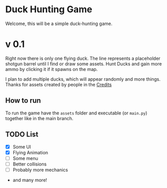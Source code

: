 # Duck Hunting Game

Welcome, this will be a simple duck-hunting game.

# v 0.1
Right now there is only one flying duck. The line represents a placeholder shotgun barrel until I find or draw some assets. Hunt Ducks and gain more ammo by clicking it if it spawns on the map.

I plan to add multiple ducks, which will appear randomly and more things.
Thanks for assets created by people in the [Credits](CREDITS.md)

## How to run
To run the game have the `assets` folder and executable (or `main.py`) together like in the main branch.
## TODO List
- [X] Some UI
- [X] Flying Animation
- [ ] Some menu
- [ ] Better collisions
- [ ] Probably more mechanics
- and many more!
